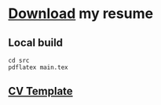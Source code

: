 # [Download](https://github.com/tankistqazwsx/curriculum_vitae/releases/latest/download/resume.pdf) my resume

## Local build
    cd src
    pdflatex main.tex

## [CV Template](https://github.com/fizixmastr/CV-Resume)